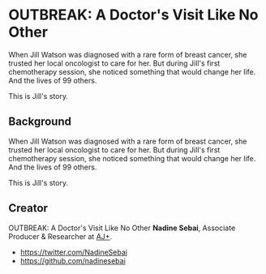 # OUTBREAK: A Doctor's Visit Like No Other


When Jill Watson was diagnosed with a rare form of breast cancer, she trusted her local oncologist to care for her. 
But during Jill's first chemotherapy session, she noticed something that would change her life. And the lives of 99 others. 

This is Jill's story.


## Background

When Jill Watson was diagnosed with a rare form of breast cancer, she trusted her local oncologist to care for her. 
But during Jill's first chemotherapy session, she noticed something that would change her life. And the lives of 99 others. 

This is Jill's story.

## Creator

OUTBREAK: A Doctor's Visit Like No Other **Nadine Sebai**, Associate Producer & Researcher at [AJ+](http://www.nadinesebai.com/).

* https://twitter.com/NadineSebai
* https://github.com/nadinesebai

